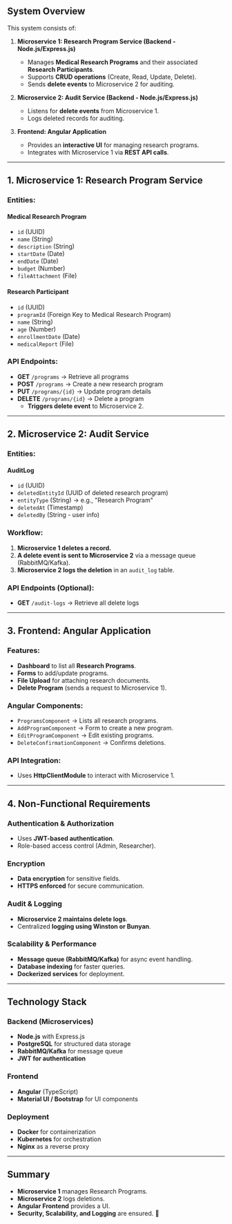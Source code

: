 ## **System Overview**  
This system consists of:  

1. **Microservice 1: Research Program Service (Backend - Node.js/Express.js)**  
   - Manages **Medical Research Programs** and their associated **Research Participants**.  
   - Supports **CRUD operations** (Create, Read, Update, Delete).  
   - Sends **delete events** to Microservice 2 for auditing.  

2. **Microservice 2: Audit Service (Backend - Node.js/Express.js)**  
   - Listens for **delete events** from Microservice 1.  
   - Logs deleted records for auditing.  

3. **Frontend: Angular Application**  
   - Provides an **interactive UI** for managing research programs.  
   - Integrates with Microservice 1 via **REST API calls**.  

---

## **1. Microservice 1: Research Program Service**  

### **Entities:**  
#### **Medical Research Program**  
- `id` (UUID)  
- `name` (String)  
- `description` (String)  
- `startDate` (Date)  
- `endDate` (Date)  
- `budget` (Number)  
- `fileAttachment` (File)  

#### **Research Participant**  
- `id` (UUID)  
- `programId` (Foreign Key to Medical Research Program)  
- `name` (String)  
- `age` (Number)  
- `enrollmentDate` (Date)  
- `medicalReport` (File)  

### **API Endpoints:**  
- **GET** `/programs` → Retrieve all programs  
- **POST** `/programs` → Create a new research program  
- **PUT** `/programs/{id}` → Update program details  
- **DELETE** `/programs/{id}` → Delete a program  
  - **Triggers delete event** to Microservice 2.  

---

## **2. Microservice 2: Audit Service**  

### **Entities:**  
#### **AuditLog**  
- `id` (UUID)  
- `deletedEntityId` (UUID of deleted research program)  
- `entityType` (String) → e.g., "Research Program"  
- `deletedAt` (Timestamp)  
- `deletedBy` (String - user info)  

### **Workflow:**  
1. **Microservice 1 deletes a record.**  
2. **A delete event is sent to Microservice 2** via a message queue (RabbitMQ/Kafka).  
3. **Microservice 2 logs the deletion** in an `audit_log` table.  

### **API Endpoints (Optional):**  
- **GET** `/audit-logs` → Retrieve all delete logs  

---

## **3. Frontend: Angular Application**  

### **Features:**  
- **Dashboard** to list all **Research Programs**.  
- **Forms** to add/update programs.  
- **File Upload** for attaching research documents.  
- **Delete Program** (sends a request to Microservice 1).  

### **Angular Components:**  
- `ProgramsComponent` → Lists all research programs.  
- `AddProgramComponent` → Form to create a new program.  
- `EditProgramComponent` → Edit existing programs.  
- `DeleteConfirmationComponent` → Confirms deletions.  

### **API Integration:**  
- Uses **HttpClientModule** to interact with Microservice 1.  

---

## **4. Non-Functional Requirements**  

### **Authentication & Authorization**  
- Uses **JWT-based authentication**.  
- Role-based access control (Admin, Researcher).  

### **Encryption**  
- **Data encryption** for sensitive fields.  
- **HTTPS enforced** for secure communication.  

### **Audit & Logging**  
- **Microservice 2 maintains delete logs**.  
- Centralized **logging using Winston or Bunyan**.  

### **Scalability & Performance**  
- **Message queue (RabbitMQ/Kafka)** for async event handling.  
- **Database indexing** for faster queries.  
- **Dockerized services** for deployment.  

---

## **Technology Stack**  

### **Backend (Microservices)**  
- **Node.js** with Express.js  
- **PostgreSQL** for structured data storage  
- **RabbitMQ/Kafka** for message queue  
- **JWT for authentication**  

### **Frontend**  
- **Angular** (TypeScript)  
- **Material UI / Bootstrap** for UI components  

### **Deployment**  
- **Docker** for containerization  
- **Kubernetes** for orchestration  
- **Nginx** as a reverse proxy  

---

## **Summary**  
- **Microservice 1** manages Research Programs.  
- **Microservice 2** logs deletions.  
- **Angular Frontend** provides a UI.  
- **Security, Scalability, and Logging** are ensured. 🚀  